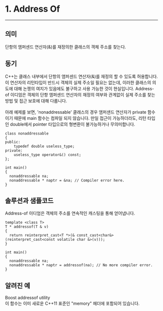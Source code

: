 # 1. Address Of

---
## 의미
단항의 앰퍼센드 연산자(&)를 재정의한 클래스의 객체 주소를 찾는다.

## 동기
C++는 클래스 내부에서 단항의 앰퍼센드 연산자(&)를 재정의 할 수 있도록 허용합니다. 이 연산자의 리턴타입이 반드시 객체의 실제 주소일 필요는 없는데, 이러한 클래스의 의도에 대해 논쟁의 여지가 있음에도 불구하고 사용 가능한 것이 현실입니다. Address-of 이디엄은 객체의 단항 앰퍼샌드 연산자의 재정의 여부와 관계없이 실제 주소를 찾는 방법 및 접근 보호에 대해 다룹니다.<br><br>
아래 예제를 보면, 'nonaddressable' 클래스의 경우 앰퍼샌드 연산자가 private 함수이기 때문에 main 함수는 컴파일 되지 않습니다. 만일 접근이 가능하더라도, 리턴 타입인 double에서 pointer 타입으로의 형변환이 불가능하거나 무의미합니다.
```
class nonaddressable
{
public:
    typedef double useless_type;
private:
    useless_type operator&() const;
};

int main()
{
  nonaddressable na;
  nonaddressable * naptr = &na; // Compiler error here.
}
```

## 솔루션과 샘플코드
Address-of 이디엄은 객체의 주소를 연속적인 캐스팅을 통해 얻어냅니다.
```
template <class T>
T * addressof(T & v)
{
  return reinterpret_cast<T *>(& const_cast<char&>(reinterpret_cast<const volatile char &>(v)));
}

int main()
{
  nonaddressable na;
  nonaddressable * naptr = addressof(na); // No more compiler error.
}
```

## 알려진 예
Boost addressof utility<br>
이 함수는 이미 새로운 C++11 표준인 "memory" 헤더에 포함되어 있습니다.
